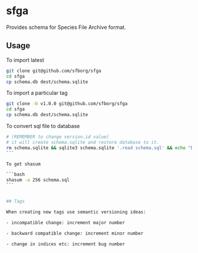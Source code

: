 # sfga

Provides schema for Species File Archive format.

## Usage

To import latest

```bash
git clone git@github.com/sfborg/sfga
cd sfga
cp schema.db dest/schema.sqlite
```

To import a particular tag

```bash
git clone -b v1.0.0 git@github.com/sfborg/sfga
cd sfga
cp schema.db dest/schema.sqlite
```

To convert sql file to database

````bash
# (REMEMBER to change version.id value)
# it will create schema.sqlite and restore database to it.
rm schema.sqlite && sqlite3 schema.sqlite '.read schema.sql' && echo "DID YOU CHANGE VERSION in schema.sql??"
```

To get shasum

```bash
shasum -a 256 schema.sql
```


## Tags

When creating new tags use semantic versioning ideas:

- incompatible change: increment major number

- backward compatible change: increment minor number

- change in indices etc: increment bug number
````
